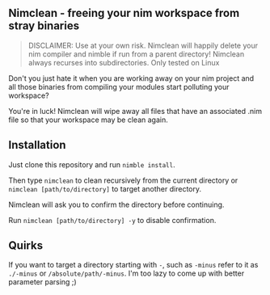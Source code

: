 ## Nimclean - freeing your nim workspace from stray binaries

> DISCLAIMER: Use at your own risk. Nimclean will happily delete your nim compiler and nimble if run from a parent directory! Nimclean always recurses into subdirectories. Only tested on Linux

Don't you just hate it when you are working away on your nim project and all those binaries from compiling your modules start polluting your workspace?

You're in luck! Nimclean will wipe away all files that have an associated .nim file so that your workspace may be clean again.

## Installation
Just clone this repository and run `nimble install`.

Then type `nimclean` to clean recursively from the current directory 
or `nimclean [path/to/directory]` to target another directory.

Nimclean will ask you to confirm the directory before continuing.

Run `nimclean [path/to/directory] -y` to disable confirmation.

## Quirks
If you want to target a directory starting with `-`, such as `-minus` refer to it as `./-minus` or `/absolute/path/-minus`. I'm too lazy to come up with better parameter parsing ;)